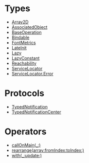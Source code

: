 # Types

  - [Array2D](Array2D)
  - [AssociatedObject](AssociatedObject)
  - [BaseOperation](BaseOperation)
  - [Bindable](Bindable)
  - [FontMetrics](FontMetrics)
  - [LateInit](LateInit)
  - [Lazy](Lazy)
  - [LazyConstant](LazyConstant)
  - [Reachability](Reachability)
  - [ServiceLocator](ServiceLocator)
  - [ServiceLocator.Error](ServiceLocator_Error)

# Protocols

  - [TypedNotification](TypedNotification)
  - [TypedNotificationCenter](TypedNotificationCenter)

# Operators

  - [callOnMain(\_:)](callOnMain\(_:\))
  - [rearrange(array:fromIndex:toIndex:)](rearrange\(array:fromIndex:toIndex:\))
  - [with(\_:update:)](with\(_:update:\))
